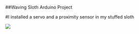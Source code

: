 ##Waving Sloth Arduino Project

#I installed a servo and a proximity sensor in my stuffed sloth

![](https://github.com/andrei-sebald/Projects/blob/main/FriendlySloth/SlothWaving/SlothWaving.gif)
